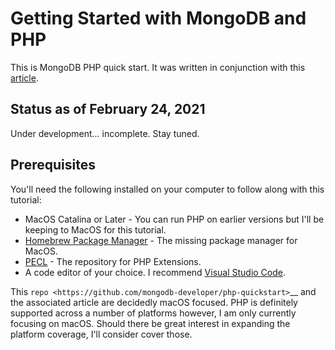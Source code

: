 # Getting Started with MongoDB and PHP

This is  MongoDB PHP quick start. It was written in conjunction with this [article]([https://developer.mongodb.com/quickstart/php-quickstart](https://www.mongodb.com/developer/languages/php/php-setup/)). 

## Status as of February 24, 2021

Under development... incomplete. Stay tuned.

## Prerequisites

   You'll need the following installed on your computer to follow along with this tutorial:

   -  MacOS Catalina or Later - You can run PHP on earlier versions but I'll be keeping to MacOS for this tutorial.
   -  [Homebrew Package Manager](https://brew.sh/) - The missing package manager for MacOS.
   -  [PECL](https://pecl.php.net/) - The repository for PHP Extensions.
   -  A code editor of your choice. I recommend [Visual Studio Code](https://code.visualstudio.com/).

   This `repo <https://github.com/mongodb-developer/php-quickstart>`__ and the associated article are decidedly macOS focused. PHP is definitely supported across a number of platforms however, I am only currently focusing on macOS. Should there be great interest in expanding the platform coverage, I'll consider cover those.
